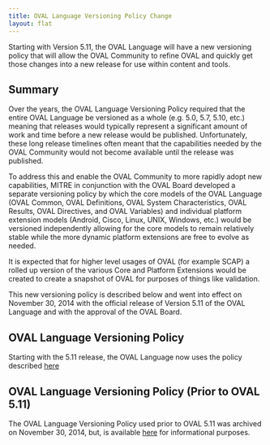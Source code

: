```yaml
---
title: OVAL Language Versioning Policy Change 
layout: flat
---
```


<p>Starting with Version 5.11, the OVAL Language will have a new versioning 
policy that will allow the OVAL Community to refine OVAL and quickly get those 
changes into a new release for use within content and tools.</p>

<h2>Summary</h2>

<p>Over the years, the OVAL Language Versioning Policy required that the entire 
OVAL Language be versioned as a whole (e.g. 5.0, 5.7, 5.10, etc.) meaning that 
releases would typically represent a significant amount of work and time before 
a new release would be published.  Unfortunately, these long release timelines 
often meant that the capabilities needed by the OVAL Community would not become 
available until the release was published.</p>

<p>To address this and enable the OVAL 
Community to more rapidly adopt new capabilities, MITRE in conjunction with the 
OVAL Board developed a separate versioning policy by which the core models of 
the OVAL Language (OVAL Common, OVAL Definitions, OVAL System Characteristics, 
OVAL Results, OVAL Directives, and OVAL Variables) and individual platform 
extension models (Android, Cisco, Linux, UNIX, Windows, etc.) would be 
versioned independently allowing for the core models to remain relatively stable 
while the more dynamic platform extensions are free to evolve as needed.</p>

<p>It is expected that for higher level usages of OVAL (for example SCAP) a rolled up
version of the various Core and Platform Extensions would be created to create a 
snapshot of OVAL for purposes of things like validation.</p>

<p>This new versioning policy is described below and went into effect on November 30, 2014 
with the official release of Version 5.11 of the OVAL Language and with the 
approval of the OVAL Board.</p>

<h2>OVAL Language Versioning Policy</h2>

<p>Starting with the 5.11 release, the OVAL Language now uses the policy described
<a href="./">here</a></p>

<h2>OVAL Language Versioning Policy (Prior to OVAL 5.11)</h2>

<p>The OVAL Language Versioning Policy used prior to OVAL 5.11 was archived 
on November 30, 2014, but, is available <a href="oldpolicy">here</a> for 
informational purposes.</p>
